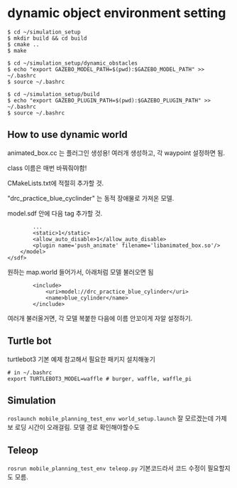 # dynamic object environment setting

```
$ cd ~/simulation_setup
$ mkdir build && cd build
$ cmake ..
$ make

$ cd ~/simulation_setup/dynamic_obstacles
$ echo "export GAZEBO_MODEL_PATH=$(pwd):$GAZEBO_MODEL_PATH" >> ~/.bashrc
$ source ~/.bashrc

$ cd ~/simulation_setup/build
$ echo "export GAZEBO_PLUGIN_PATH=$(pwd):$GAZEBO_PLUGIN_PATH" >> ~/.bashrc
$ source ~/.bashrc
```

## How to use dynamic world

animated_box.cc 는 플러그인 생성용! 여러개 생성하고, 각 waypoint 설정하면 됨.

class 이름은 매번 바꿔줘야함!

CMakeLists.txt에 적절히 추가할 것.

"drc_practice_blue_cyclinder" 는 동적 장애물로 가져온 모델.

model.sdf 안에 다음 tag 추가할 것.

```
        ...
        <static>1</static>
        <allow_auto_disable>1</allow_auto_disable>
        <plugin name='push_animate' filename='libanimated_box.so'/>
    </model>
</sdf>
```

원하는 map.world 들어가서, 아래처럼 모델 불러오면 됨
```
        <include>
            <uri>model://drc_practice_blue_cylinder</uri>      
            <name>blue_cylinder</name>
        </include>
```
여러개 불러올거면, 각 모델 복붙한 다음에 이름 안꼬이게 자알 설정하기.

## Turtle bot
turtlebot3 기본 예제 참고해서 필요한 패키지 설치해놓기
```
# in ~/.bashrc
export TURTLEBOT3_MODEL=waffle # burger, waffle, waffle_pi
```

## Simulation
```roslaunch mobile_planning_test_env world_setup.launch```
잘 모르겠는데 가제보 로딩 시간이 오래걸림.
모델 경로 확인해야할수도

## Teleop
```rosrun mobile_planning_test_env teleop.py```
기본코드라서 코드 수정이 필요할지도 모름.

